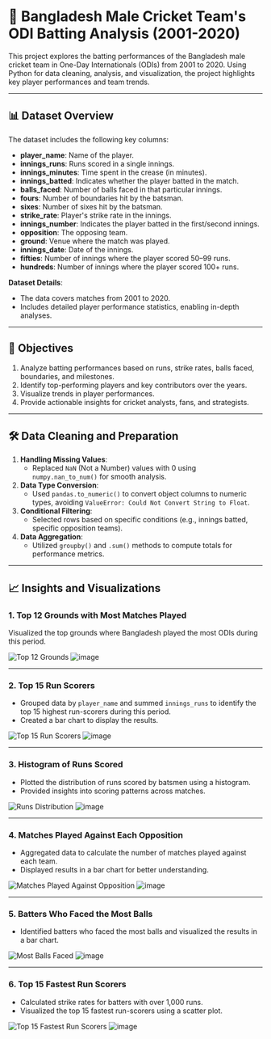 # 🏏 Bangladesh Male Cricket Team's ODI Batting Analysis (2001-2020)

This project explores the batting performances of the Bangladesh male cricket team in One-Day Internationals (ODIs) from 2001 to 2020. Using Python for data cleaning, analysis, and visualization, the project highlights key player performances and team trends.

---

## 📊 Dataset Overview

The dataset includes the following key columns:
- **player_name**: Name of the player.
- **innings_runs**: Runs scored in a single innings.
- **innings_minutes**: Time spent in the crease (in minutes).
- **innings_batted**: Indicates whether the player batted in the match.
- **balls_faced**: Number of balls faced in that particular innings.
- **fours**: Number of boundaries hit by the batsman.
- **sixes**: Number of sixes hit by the batsman.
- **strike_rate**: Player's strike rate in the innings.
- **innings_number**: Indicates the player batted in the first/second innings.
- **opposition**: The opposing team.
- **ground**: Venue where the match was played.
- **innings_date**: Date of the innings.
- **fifties**: Number of innings where the player scored 50–99 runs.
- **hundreds**: Number of innings where the player scored 100+ runs.

**Dataset Details**:
- The data covers matches from 2001 to 2020.
- Includes detailed player performance statistics, enabling in-depth analyses.

---

## 🚀 Objectives

1. Analyze batting performances based on runs, strike rates, balls faced, boundaries, and milestones.
2. Identify top-performing players and key contributors over the years.
3. Visualize trends in player performances.
4. Provide actionable insights for cricket analysts, fans, and strategists.

---

## 🛠️ Data Cleaning and Preparation

1. **Handling Missing Values**:
   - Replaced `NaN` (Not a Number) values with 0 using `numpy.nan_to_num()` for smooth analysis.
2. **Data Type Conversion**:
   - Used `pandas.to_numeric()` to convert object columns to numeric types, avoiding `ValueError: Could Not Convert String to Float`.
3. **Conditional Filtering**:
   - Selected rows based on specific conditions (e.g., innings batted, specific opposition teams).
4. **Data Aggregation**:
   - Utilized `groupby()` and `.sum()` methods to compute totals for performance metrics.

---

## 📈 Insights and Visualizations

### 1. **Top 12 Grounds with Most Matches Played**
Visualized the top grounds where Bangladesh played the most ODIs during this period.

![Top 12 Grounds](#) ![image](https://github.com/user-attachments/assets/095aa97e-0313-43df-a8e1-99f8a93ac1a3)

---

### 2. **Top 15 Run Scorers**
- Grouped data by `player_name` and summed `innings_runs` to identify the top 15 highest run-scorers during this period.
- Created a bar chart to display the results.

![Top 15 Run Scorers](#) ![image](https://github.com/user-attachments/assets/ade56641-83ca-4f2f-9a4a-815a34d40f2b)

---

### 3. **Histogram of Runs Scored**
- Plotted the distribution of runs scored by batsmen using a histogram.
- Provided insights into scoring patterns across matches.

![Runs Distribution](#) ![image](https://github.com/user-attachments/assets/345659ad-d153-4784-85df-ad9fca227a7a)

---

### 4. **Matches Played Against Each Opposition**
- Aggregated data to calculate the number of matches played against each team.
- Displayed results in a bar chart for better understanding.

![Matches Played Against Opposition](#) ![image](https://github.com/user-attachments/assets/2442edd3-bee3-4d4d-8607-2f9d57e57dc6)

---

### 5. **Batters Who Faced the Most Balls**
- Identified batters who faced the most balls and visualized the results in a bar chart.

![Most Balls Faced](#) ![image](https://github.com/user-attachments/assets/71b72faf-699c-4a1c-8452-d3b2b7257228)

---

### 6. **Top 15 Fastest Run Scorers**
- Calculated strike rates for batters with over 1,000 runs.
- Visualized the top 15 fastest run-scorers using a scatter plot.

![Top 15 Fastest Run Scorers](#) ![image](https://github.com/user-attachments/assets/07165f4e-9933-47f7-ab78-54ac00520c0c)
